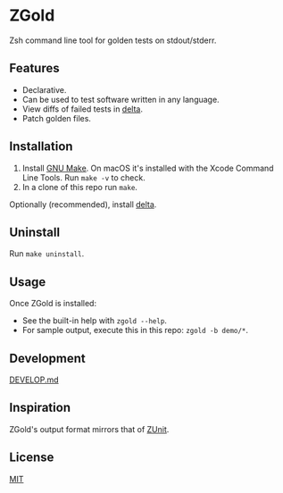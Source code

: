 # ZGold

Zsh command line tool for golden tests on stdout/stderr.

## Features

- Declarative.
- Can be used to test software written in any language.
- View diffs of failed tests in [delta](https://github.com/dandavison/delta).
- Patch golden files.

## Installation

1. Install [GNU Make](https://www.gnu.org/software/make/). On macOS it's
   installed with the Xcode Command Line Tools. Run `make -v` to check.
2. In a clone of this repo run `make`.

Optionally (recommended), install [delta](https://github.com/dandavison/delta).

## Uninstall

Run `make uninstall`.

## Usage

Once ZGold is installed:

- See the built-in help with `zgold --help`.
- For sample output, execute this in this repo: `zgold -b demo/*`.

## Development

[DEVELOP.md](./DEVELOP.md)

## Inspiration

ZGold's output format mirrors that of
[ZUnit](https://github.com/zunit-zsh/zunit).

## License

[MIT](./LICENSE)
